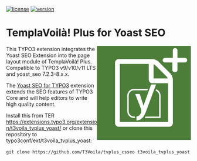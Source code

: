 [![license](https://img.shields.io/github/license/T3Voila/tvplus_yoast.svg)](https://www.gnu.org/licenses/old-licenses/gpl-2.0-standalone.html)
[![version](https://img.shields.io/badge/TER_version-1.0.0-green.svg)](https://extensions.typo3.org/extension/t3voila_tvplus_yoast)

# TemplaVoilà! Plus for Yoast SEO

<img alt="ICON" align="right" width="256" height="256" src="/Resources/Public/Icons/Extension.svg">

This TYPO3 extension integrates the Yoast SEO Extension into the page layout module of TemplaVoilà! Plus.
Compatible to TYPO3 v9/v10/v11 LTS and yoast_seo 7.2.3-8.x.x.

The [Yoast SEO for TYPO3](https://extensions.typo3.org/extension/yoast_seo) extension extends the SEO features of TYPO3 Core and will help editors to write high quality content.

Install this from TER https://extensions.typo3.org/extension/t3voila_tvplus_yoast/
or clone this repository to typo3conf/ext/t3voila_tvplus_yoast:

```
git clone https://github.com/T3Voila/tvplus_csseo t3voila_tvplus_yoast
```
